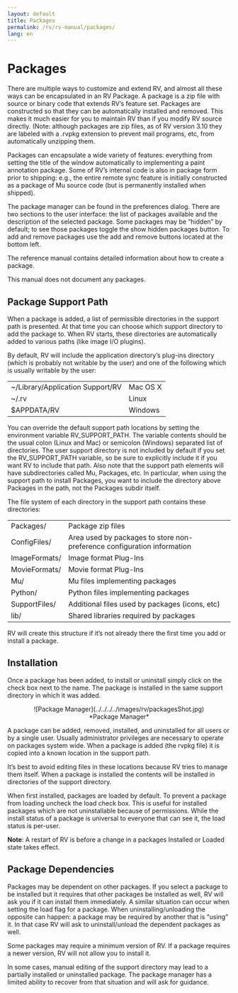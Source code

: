 ```yaml
---
layout: default
title: Packages
permalink: /rv/rv-manual/packages/
lang: en
---
```


# Packages

There are multiple ways to customize and extend RV, and almost all these ways can be encapsulated in an RV Package. A package is a zip file with source or binary code that extends RV’s feature set. Packages are constructed so that they can be automatically installed and removed. This makes it much easier for you to maintain RV than if you modify RV source directly. (Note: although packages are zip files, as of RV version 3.10 they are labeled with a .rvpkg extension to prevent mail programs, etc, from automatically unzipping them.

Packages can encapsulate a wide variety of features: everything from setting the title of the window automatically to implementing a paint annotation package. Some of RV’s internal code is also in package form prior to shipping: e.g., the entire remote sync feature is initially constructed as a package of Mu source code (but is permanently installed when shipped).

The package manager can be found in the preferences dialog. There are two sections to the user interface: the list of packages available and the description of the selected package. Some packages may be “hidden” by default; to see those packages toggle the show hidden packages button. To add and remove packages use the add and remove buttons located at the bottom left.

The reference manual contains detailed information about how to create a package.

This manual does not document any packages.

## Package Support Path

When a package is added, a list of permissible directories in the support path is presented. At that time you can choose which support directory to add the package to. When RV starts, these directories are automatically added to various paths (like image I/O plugins).

By default, RV will include the application directory’s plug-ins directory (which is probably not writable by the user) and one of the following which is usually writable by the user:

| | |
|-|-|
| ~/Library/Application Support/RV | Mac OS X |
| ~/.rv | Linux |
| $APPDATA/RV | Windows |

You can override the default support path locations by setting the environment variable RV_SUPPORT_PATH. The variable contents should be the usual colon (Linux and Mac) or semicolon (Windows) separated list of directories. The user support directory is not included by default if you set the RV_SUPPORT_PATH variable, so be sure to explicitly include it if you want RV to include that path. Also note that the support path elements will have subdirectories called Mu, Packages, etc. In particular, when using the support path to install Packages, you want to include the directory above Packages in the path, not the Packages subdir itself.

The file system of each directory in the support path contains these directories:

| | |
|-|-|
| Packages/ | Package zip files |
| ConfigFiles/ | Area used by packages to store non-preference configuration information |
| ImageFormats/ | Image format Plug-Ins |
| MovieFormats/ | Movie format Plug-Ins |
| Mu/ | Mu files implementing packages |
| Python/ | Python files implementing packages |
| SupportFiles/ | Additional files used by packages (icons, etc) |
| lib/ | Shared libraries required by packages |

RV will create this structure if it’s not already there the first time you add or install a package.

## Installation

Once a package has been added, to install or uninstall simply click on the check box next to the name. The package is installed in the same support directory in which it was added.

<center>![Package Manager](../../../../images/rv/packagesShot.jpg)</center>

<center>*Package Manager*</center>

A package can be added, removed, installed, and uninstalled for all users or by a single user. Usually administrator privileges are necessary to operate on packages system wide. When a package is added (the rvpkg file) it is copied into a known location in the support path.

It’s best to avoid editing files in these locations because RV tries to manage them itself. When a package is installed the contents will be installed in directories of the support directory.

When first installed, packages are loaded by default. To prevent a package from loading uncheck the load check box. This is useful for installed packages which are not uninstallable because of permissions. While the install status of a package is universal to everyone that can see it, the load status is per-user.

**Note**: A restart of RV is before a change in a packages Installed or Loaded state takes effect.

## Package Dependencies

Packages may be dependent on other packages. If you select a package to be installed but it requires that other packages be installed as well, RV will ask you if it can install them immediately. A similar situation can occur when setting the load flag for a package. When uninstalling/unloading the opposite can happen: a package may be required by another that is “using” it. In that case RV will ask to uninstall/unload the dependent packages as well.

Some packages may require a minimum version of RV. If a package requires a newer version, RV will not allow you to install it.

In some cases, manual editing of the support directory may lead to a partially installed or uninstalled package. The package manager has a limited ability to recover from that situation and will ask for guidance.
